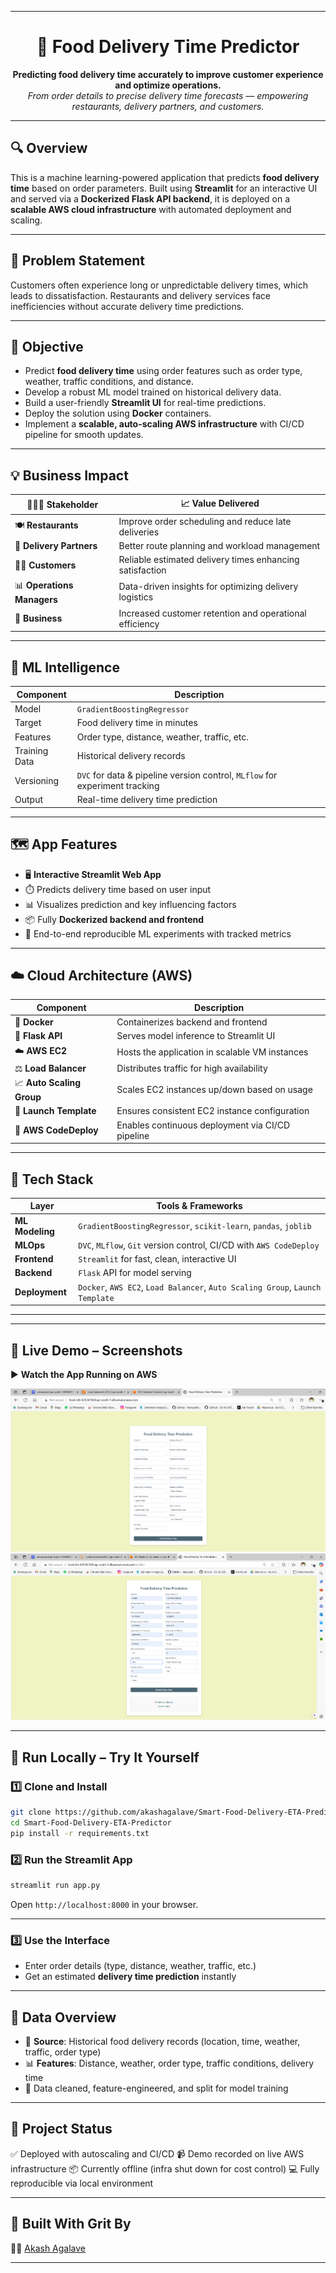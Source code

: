 
---

<h1 align="center">🚚 Food Delivery Time Predictor</h1>

<p align="center">
  <b>Predicting food delivery time accurately to improve customer experience and optimize operations.</b><br/>
  <i>From order details to precise delivery time forecasts — empowering restaurants, delivery partners, and customers.</i>
</p>

---

## 🔍 Overview

This is a machine learning-powered application that predicts **food delivery time** based on order parameters. Built using **Streamlit** for an interactive UI and served via a **Dockerized Flask API backend**, it is deployed on a **scalable AWS cloud infrastructure** with automated deployment and scaling.

---

## 💼 Problem Statement

Customers often experience long or unpredictable delivery times, which leads to dissatisfaction. Restaurants and delivery services face inefficiencies without accurate delivery time predictions.

---

## 🎯 Objective

* Predict **food delivery time** using order features such as order type, weather, traffic conditions, and distance.
* Develop a robust ML model trained on historical delivery data.
* Build a user-friendly **Streamlit UI** for real-time predictions.
* Deploy the solution using **Docker** containers.
* Implement a **scalable, auto-scaling AWS infrastructure** with CI/CD pipeline for smooth updates.

---

## 💡 Business Impact

| 🧑‍🤝‍🧑 Stakeholder       | 📈 Value Delivered                                       |
| -------------------------- | -------------------------------------------------------- |
| 🍽️ **Restaurants**        | Improve order scheduling and reduce late deliveries      |
| 🚚 **Delivery Partners**   | Better route planning and workload management            |
| 🧑‍💻 **Customers**        | Reliable estimated delivery times enhancing satisfaction |
| 📊 **Operations Managers** | Data-driven insights for optimizing delivery logistics   |
| 💼 **Business**            | Increased customer retention and operational efficiency  |

---

## 🧠 ML Intelligence

| Component     | Description                                                                 |
| ------------- | --------------------------------------------------------------------------- |
| Model         | `GradientBoostingRegressor`                                                 |
| Target        | Food delivery time in minutes                                               |
| Features      | Order type, distance, weather, traffic, etc.                                |
| Training Data | Historical delivery records                                                 |
| Versioning    | `DVC` for data & pipeline version control, `MLflow` for experiment tracking |
| Output        | Real-time delivery time prediction                                          |

---

## 🗺️ App Features

* 🖥️ **Interactive Streamlit Web App**
* ⏱️ Predicts delivery time based on user input
* 📊 Visualizes prediction and key influencing factors
* 📦 Fully **Dockerized backend and frontend**
* 🧪 End-to-end reproducible ML experiments with tracked metrics

---

## ☁️ Cloud Architecture (AWS)

| Component                 | Description                                      |
| ------------------------- | ------------------------------------------------ |
| 🐳 **Docker**             | Containerizes backend and frontend               |
| 🧠 **Flask API**          | Serves model inference to Streamlit UI           |
| ☁️ **AWS EC2**            | Hosts the application in scalable VM instances   |
| ⚖️ **Load Balancer**      | Distributes traffic for high availability        |
| 📈 **Auto Scaling Group** | Scales EC2 instances up/down based on usage      |
| 🧬 **Launch Template**    | Ensures consistent EC2 instance configuration    |
| 🚀 **AWS CodeDeploy**     | Enables continuous deployment via CI/CD pipeline |

---

## 🧰 Tech Stack

| Layer           | Tools & Frameworks                                                            |
| --------------- | ----------------------------------------------------------------------------- |
| **ML Modeling** | `GradientBoostingRegressor`, `scikit-learn`, `pandas`, `joblib`               |
| **MLOps**       | `DVC`, `MLflow`, `Git` version control, CI/CD with `AWS CodeDeploy`           |
| **Frontend**    | `Streamlit` for fast, clean, interactive UI                                   |
| **Backend**     | `Flask` API for model serving                                                 |
| **Deployment**  | `Docker`, `AWS EC2`, `Load Balancer`, `Auto Scaling Group`, `Launch Template` |


---

---

## 🎥 Live Demo – Screenshots 

▶️ **Watch the App Running on AWS**

![App Screenshot 1](Demo_Result/screenshot1.png)  
![App Screenshot 2](Demo_Result/screenshot2.png)  


---

## 🧪 Run Locally – Try It Yourself

### 1️⃣ Clone and Install

```bash
git clone https://github.com/akashagalave/Smart-Food-Delivery-ETA-Predictor.git
cd Smart-Food-Delivery-ETA-Predictor
pip install -r requirements.txt
```

### 2️⃣ Run the Streamlit App

```bash
streamlit run app.py
```

Open `http://localhost:8000` in your browser.

---

### 3️⃣ Use the Interface

* Enter order details (type, distance, weather, traffic, etc.)
* Get an estimated **delivery time prediction** instantly

---

## 📁 Data Overview

* 📍 **Source**: Historical food delivery records (location, time, weather, traffic, order type)
* 📊 **Features**: Distance, weather, order type, traffic conditions, delivery time
* 🧹 Data cleaned, feature-engineered, and split for model training

---

## 📌 Project Status

✅ Deployed with autoscaling and CI/CD
📹 Demo recorded on live AWS infrastructure
📦 Currently offline (infra shut down for cost control)
💻 Fully reproducible via local environment

---

## 🙌 Built With Grit By

👨‍💻 [Akash Agalave](https://github.com/akashagalave)

---


